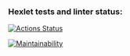 ### Hexlet tests and linter status:
[![Actions Status](https://github.com/maria-antipova/python-project-49/actions/workflows/hexlet-check.yml/badge.svg)](https://github.com/maria-antipova/python-project-49/actions)

[![Maintainability](https://api.codeclimate.com/v1/badges/baaa699f3976e5313f87/maintainability)](https://codeclimate.com/github/maria-antipova/python-project-49/maintainability) 
